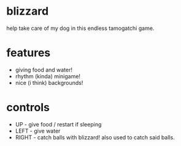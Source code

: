 # blizzard
help take care of my dog in this endless tamogatchi game.
# features
- giving food and water!
- rhythm (kinda) minigame!
- nice (i think) backgrounds!
# controls
- UP - give food / restart if sleeping
- LEFT - give water
- RIGHT - catch balls with blizzard! also used to catch said balls.